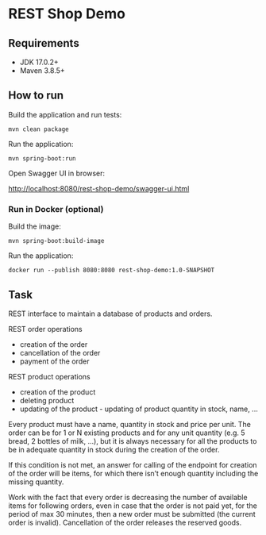 # REST Shop Demo

## Requirements
- JDK 17.0.2+
- Maven 3.8.5+

## How to run
Build the application and run tests:

`mvn clean package`

Run the application:

`mvn spring-boot:run`

Open Swagger UI in browser:

[http://localhost:8080/rest-shop-demo/swagger-ui.html](http://localhost:8080/rest-shop-demo/swagger-ui.html)

### Run in Docker (optional)

Build the image:

`mvn spring-boot:build-image`

Run the application:

`docker run --publish 8080:8080 rest-shop-demo:1.0-SNAPSHOT`

## Task
REST interface to maintain a database of products and orders.

REST order operations

- creation of the order
- cancellation of the order
- payment of the order

REST product operations

- creation of the product
- deleting product
- updating of the product - updating of product quantity in stock, name, ...

Every product must have a name, quantity in stock and price per unit. The order can be for 1 or N
existing products and for any unit quantity (e.g. 5 bread, 2 bottles of milk, ...), but it is always
necessary for all the products to be in adequate quantity in stock during the creation of the order.

If this condition is not met, an answer for calling of the endpoint for creation of the order will be
items, for which there isn’t enough quantity including the missing quantity.

Work with the fact that every order is decreasing the number of available items for following orders,
even in case that the order is not paid yet, for the period of max 30 minutes, then a new order must
be submitted (the current order is invalid). Cancellation of the order releases the reserved goods.